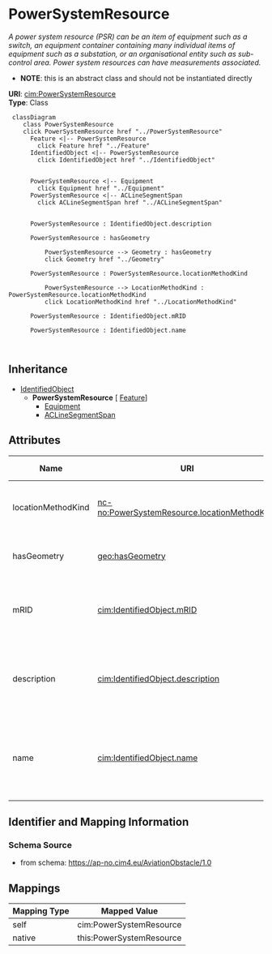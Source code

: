 # PowerSystemResource


_A power system resource (PSR) can be an item of equipment such as a switch, an equipment container containing many individual items of equipment such as a substation, or an organisational entity such as sub-control area. Power system resources can have measurements associated._




* __NOTE__: this is an abstract class and should not be instantiated directly


**URI**: [cim:PowerSystemResource](http://iec.ch/TC57/CIM100#PowerSystemResource)<br />
**Type**: Class




```mermaid
 classDiagram
    class PowerSystemResource
    click PowerSystemResource href "../PowerSystemResource"
      Feature <|-- PowerSystemResource
        click Feature href "../Feature"
      IdentifiedObject <|-- PowerSystemResource
        click IdentifiedObject href "../IdentifiedObject"
      

      PowerSystemResource <|-- Equipment
        click Equipment href "../Equipment"
      PowerSystemResource <|-- ACLineSegmentSpan
        click ACLineSegmentSpan href "../ACLineSegmentSpan"
      
      
      PowerSystemResource : IdentifiedObject.description
        
      PowerSystemResource : hasGeometry
        
          PowerSystemResource --> Geometry : hasGeometry
          click Geometry href "../Geometry"
        
      PowerSystemResource : PowerSystemResource.locationMethodKind
        
          PowerSystemResource --> LocationMethodKind : PowerSystemResource.locationMethodKind
          click LocationMethodKind href "../LocationMethodKind"
        
      PowerSystemResource : IdentifiedObject.mRID
        
      PowerSystemResource : IdentifiedObject.name
        
      
```





## Inheritance
* [IdentifiedObject](IdentifiedObject.md)
    * **PowerSystemResource** [ [Feature](Feature.md)]
        * [Equipment](Equipment.md)
        * [ACLineSegmentSpan](ACLineSegmentSpan.md)



## Attributes


| Name | URI | Cardinality and Range | Description | Inheritance |
| ---  | --- | --- | --- | --- |
| locationMethodKind | [nc-no:PowerSystemResource.locationMethodKind](https://ap-no.cim4.eu/AviationObstacle/1.0#PowerSystemResource.locationMethodKind) | 0..1 <br />  [LocationMethodKind](LocationMethodKind.md)  | Possible methods to derive geographical location | direct |
| hasGeometry | [geo:hasGeometry](http://www.opengis.net/ont/geosparql#hasGeometry) | 0..1 <br />  [Geometry](Geometry.md)  | Geometric representation of the spatial object | [Feature](Feature.md) |
| mRID | [cim:IdentifiedObject.mRID](http://iec.ch/TC57/CIM100#IdentifiedObject.mRID) | 0..1 <br />  string  | Master resource identifier issued by a model authority | [IdentifiedObject](IdentifiedObject.md) |
| description | [cim:IdentifiedObject.description](http://iec.ch/TC57/CIM100#IdentifiedObject.description) | 0..1 <br />  string  | The description is a free human readable text describing or naming the object | [IdentifiedObject](IdentifiedObject.md) |
| name | [cim:IdentifiedObject.name](http://iec.ch/TC57/CIM100#IdentifiedObject.name) | 0..1 <br />  string  | The name is any free human readable and possibly non unique text naming the o... | [IdentifiedObject](IdentifiedObject.md) |









## Identifier and Mapping Information







### Schema Source


* from schema: https://ap-no.cim4.eu/AviationObstacle/1.0





## Mappings

| Mapping Type | Mapped Value |
| ---  | ---  |
| self | cim:PowerSystemResource |
| native | this:PowerSystemResource |




